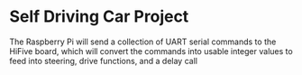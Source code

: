# Self Driving Car Project

The Raspberry Pi will send a collection of UART serial commands to the HiFive board, which will convert the commands into usable integer values to feed into steering, drive functions, and a delay call
